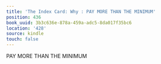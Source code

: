 ```yaml
---
title: 'The Index Card: Why : PAY MORE THAN THE MINIMUM'
position: 436
book_uuid: 3b3c636e-878a-459a-adc5-8da017f35bc6
location: '428'
source: kindle
touch: false
---
```


PAY MORE THAN THE MINIMUM